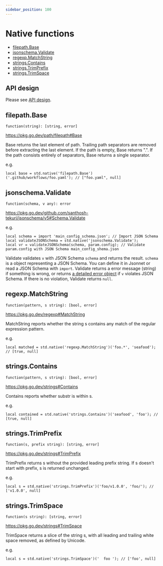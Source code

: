 ```yaml
---
sidebar_position: 100
---
```


# Native functions

- [filepath.Base](#filepathbase)
- [jsonschema.Validate](#jsonschemavalidate)
- [regexp.MatchString](#regexpmatchstring)
- [strings.Contains](#stringscontains)
- [strings.TrimPrefix](#stringstrimprefix)
- [strings.TrimSpace](#stringstrimspace)

## API design

Please see [API design](https://github.com/lintnet/go-jsonnet-native-functions?tab=readme-ov-file#api-design).

## filepath.Base

```
function(string): [string, error]
```

https://pkg.go.dev/path/filepath#Base

Base returns the last element of path.
Trailing path separators are removed before extracting the last element.
If the path is empty, Base returns ".".
If the path consists entirely of separators, Base returns a single separator.

e.g.

```jsonnet
local base = std.native('filepath.Base')('.github/workflows/foo.yaml'); // ["foo.yaml", null]
```

## jsonschema.Validate

```
function(schema, v any): error
```

https://pkg.go.dev/github.com/santhosh-tekuri/jsonschema/v5#Schema.Validate

e.g.

```jsonnet
local schema = import 'main_config_schema.json'; // Import JSON Schema
local validateJSONSchema = std.native('jsonschema.Validate');
local vr = validateJSONSchema(schema, param.config); // Validate param.config with JSON Schema main_config_shema.json
```

Validate validates `v` with JSON Schema `schema` and returns the result.
`schema` is a object representing a JSON Schema. You can define it in Jsonnet or read a JSON Schema with `import`.
Validate returns a error message (string) if something is wrong, or returns [a detailed error object](https://pkg.go.dev/github.com/santhosh-tekuri/jsonschema/v5#Detailed) if `v` violates JSON Schema.
If there is no violation, Validate returns `null`.

## regexp.MatchString

```
function(pattern, s string): [bool, error]
```

https://pkg.go.dev/regexp#MatchString

MatchString reports whether the string s contains any match of the regular expression pattern.

e.g.

```jsonnet
local matched = std.native('regexp.MatchString')('foo.*', 'seafood'); // [true, null]
```

## strings.Contains

```
function(pattern, s string): [bool, error]
```

https://pkg.go.dev/strings#Contains

Contains reports whether substr is within s.

e.g.

```jsonnet
local contained = std.native('strings.Contains')('seafood', 'foo'); // [true, null]
```

## strings.TrimPrefix

```
function(s, prefix string): [string, error]
```

https://pkg.go.dev/strings#TrimPrefix

TrimPrefix returns s without the provided leading prefix string.
If s doesn't start with prefix, s is returned unchanged.

e.g.

```jsonnet
local s = std.native('strings.TrimPrefix')('foo/v1.0.0', 'foo/'); // ['v1.0.0', null]
```

## strings.TrimSpace

```
function(s string): [string, error]
```

https://pkg.go.dev/strings#TrimSpace

TrimSpace returns a slice of the string s, with all leading and trailing white space removed, as defined by Unicode.

e.g.

```jsonnet
local s = std.native('strings.TrimSpace')('  foo '); // ['foo', null]
```
